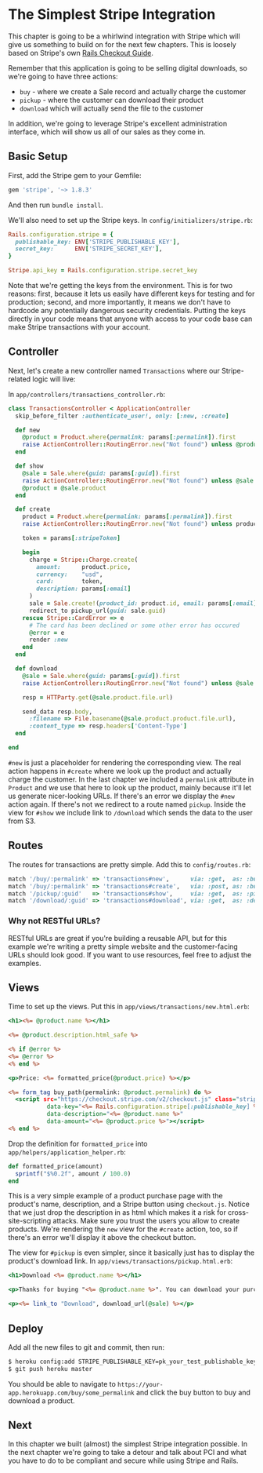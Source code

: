 [basic-integration-stripe_guide]: https://stripe.com/docs/checkout/guides/rails

# The Simplest Stripe Integration

This chapter is going to be a whirlwind integration with Stripe which will give us something to build on for the next few chapters. This is loosely based on Stripe's own [Rails Checkout Guide][basic-integration-stripe_guide].

Remember that this application is going to be selling digital downloads, so we're going to have three actions:

* `buy` - where we create a Sale record and actually charge the customer
* `pickup` - where the customer can download their product
* `download` which will actually send the file to the customer

In addition, we're going to leverage Stripe's excellent administration interface, which will show us all of our sales as they come in.

## Basic Setup

First, add the Stripe gem to your Gemfile:

```ruby
gem 'stripe', '~> 1.8.3'
```

And then run `bundle install`.

We'll also need to set up the Stripe keys. In `config/initializers/stripe.rb`:

```ruby
Rails.configuration.stripe = {
  publishable_key: ENV['STRIPE_PUBLISHABLE_KEY'],
  secret_key:      ENV['STRIPE_SECRET_KEY'],
}

Stripe.api_key = Rails.configuration.stripe.secret_key
```

Note that we're getting the keys from the environment. This is for two reasons: first, because it lets us easily have different keys for testing and for production; second, and more importantly, it means we don't have to hardcode any potentially dangerous security credentials. Putting the keys directly in your code means that anyone with access to your code base can make Stripe transactions with your account.

## Controller

Next, let's create a new controller named `Transactions` where our Stripe-related logic will live:

In `app/controllers/transactions_controller.rb`:

```ruby
class TransactionsController < ApplicationController
  skip_before_filter :authenticate_user!, only: [:new, :create]

  def new
    @product = Product.where(permalink: params[:permalink]).first
    raise ActionController::RoutingError.new("Not found") unless @product
  end

  def show
    @sale = Sale.where(guid: params[:guid]).first
    raise ActionController::RoutingError.new("Not found") unless @sale
    @product = @sale.product
  end

  def create
    product = Product.where(permalink: params[:permalink]).first
    raise ActionController::RoutingError.new("Not found") unless product

    token = params[:stripeToken]

    begin
      charge = Stripe::Charge.create(
        amount:      product.price,
        currency:    "usd",
        card:        token,
        description: params[:email]
      )
      sale = Sale.create!(product_id: product.id, email: params[:email])
      redirect_to pickup_url(guid: sale.guid)
    rescue Stripe::CardError => e
      # The card has been declined or some other error has occured
      @error = e
      render :new
    end
  end

  def download
    @sale = Sale.where(guid: params[:guid]).first
    raise ActionController::RoutingError.new("Not found") unless @sale

    resp = HTTParty.get(@sale.product.file.url)

    send_data resp.body,
      :filename => File.basename(@sale.product.product.file.url),
      :content_type => resp.headers['Content-Type']
  end

end
```

`#new` is just a placeholder for rendering the corresponding view. The real action happens in `#create` where we look up the product and actually charge the customer. In the last chapter we included a `permalink` attribute in `Product` and we use that here to look up the product, mainly because it'll let us generate nicer-looking URLs. If there's an error we display the `#new` action again. If there's not we redirect to a route named `pickup`. Inside the view for `#show` we include link to `/download` which sends the data to the user from S3.

## Routes

The routes for transactions are pretty simple. Add this to `config/routes.rb`:

```ruby
match '/buy/:permalink' => 'transactions#new',      via: :get,  as: :buy
match '/buy/:permalink' => 'transactions#create',   via: :post, as: :buy
match '/pickup/:guid'   => 'transactions#show',     via: :get,  as: :pickup
match '/download/:guid' => 'transactions#download', via: :get,  as: :download
```

### Why not RESTful URLs?

RESTful URLs are great if you're building a reusable API, but for this example we're writing a pretty simple website and the customer-facing URLs should look good. If you want to use resources, feel free to adjust the examples.

## Views

Time to set up the views. Put this in `app/views/transactions/new.html.erb`:

```rhtml
<h1><%= @product.name %></h1>

<%= @product.description.html_safe %>

<% if @error %>
<%= @error %>
<% end %>

<p>Price: <%= formatted_price(@product.price) %></p>

<%= form_tag buy_path(permalink: @product.permalink) do %>
  <script src="https://checkout.stripe.com/v2/checkout.js" class="stripe-button"
           data-key="<%= Rails.configuration.stripe[:publishable_key] %>"
           data-description="<%= @product.name %>"
           data-amount="<%= @product.price %>"></script>
<% end %>
```

Drop the definition for `formatted_price` into `app/helpers/application_helper.rb`:

```ruby
def formatted_price(amount)
  sprintf("$%0.2f", amount / 100.0)
end
```

This is a very simple example of a product purchase page with the product's name, description, and a Stripe button using `checkout.js`. Notice that we just drop the description in as html which makes it a risk for cross-site-scripting attacks. Make sure you trust the users you allow to create products. We're rendering the `new` view for the `#create` action, too, so if there's an error we'll display it above the checkout button.

The view for `#pickup` is even simpler, since it basically just has to display the product's download link. In `app/views/transactions/pickup.html.erb`:

```rhtml
<h1>Download <%= @product.name %></h1>

<p>Thanks for buying "<%= @product.name %>". You can download your purchase by clicking the link below.</p>

<p><%= link_to "Download", download_url(@sale) %></p>
```

## Deploy

Add all the new files to git and commit, then run:

```bash
$ heroku config:add STRIPE_PUBLISHABLE_KEY=pk_your_test_publishable_key STRIPE_SECRET_KEY=sk_your_test_secret_key
$ git push heroku master
```

You should be able to navigate to `https://your-app.herokuapp.com/buy/some_permalink` and click the buy button to buy and download a product.

## Next

In this chapter we built (almost) the simplest Stripe integration possible. In the next chapter we're going to take a detour and talk about PCI and what you have to do to be compliant and secure while using Stripe and Rails.
